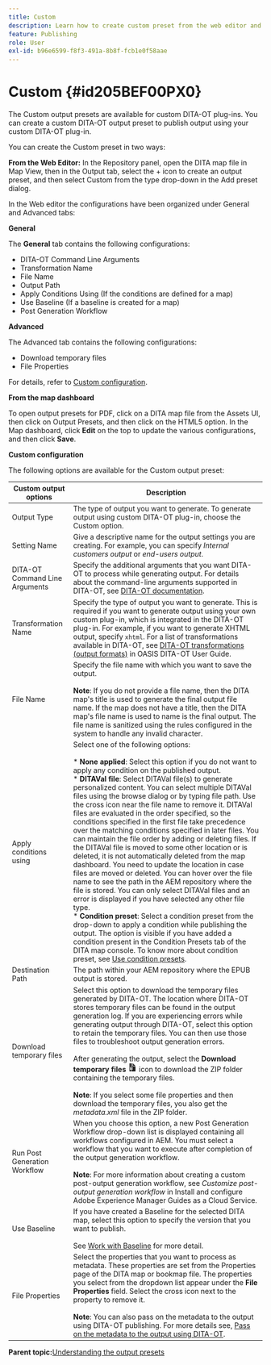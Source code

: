 ```yaml
---
title: Custom
description: Learn how to create custom preset from the web editor and map dashboard. Configure a custom output preset in AEM Guides.
feature: Publishing
role: User
exl-id: b96e6599-f8f3-491a-8b8f-fcb1e0f58aae
---
```

# Custom {#id205BEF00PX0}

The Custom output presets are available for custom DITA-OT plug-ins. You can create a custom DITA-OT output preset to publish output using your custom DITA-OT plug-in.

You can create the Custom preset in two ways:

**From the Web Editor:** In the Repository panel, open the DITA map file in Map View, then in the Output tab, select the + icon to create an output preset, and then select Custom from the type drop-down in the Add preset dialog.

In the Web editor the configurations have been organized under General and Advanced tabs:

**General**

The **General** tab contains the following configurations:

-   DITA-OT Command Line Arguments
-   Transformation Name
-   File Name
-   Output Path
-   Apply Conditions Using \(If the conditions are defined for a map\)
-   Use Baseline \(If a baseline is created for a map\)
-   Post Generation Workflow

**Advanced**

The Advanced tab contains the following configurations:

-   Download temporary files
-   File Properties

For details, refer to [Custom configuration](#id231KJA00REJ).

**From the map dashboard**

To open output presets for PDF, click on a DITA map file from the Assets UI, then click on Output Presets, and then click on the HTML5 option. In the Map dashboard, click **Edit** on the top to update the various configurations, and then click **Save**.

**Custom configuration**

The following options are available for the Custom output preset:

| Custom output options | Description |
| --- | --- |
| Output Type | The type of output you want to generate. To generate output using custom DITA-OT plug-in, choose the Custom option. |
| Setting Name | Give a descriptive name for the output settings you are creating. For example, you can specify _Internal customers output_ or _end-users output_. |
| DITA-OT Command Line Arguments | Specify the additional arguments that you want DITA-OT to process while generating output. For details about the command-line arguments supported in DITA-OT, see [DITA-OT documentation](https://www.dita-ot.org/). |
| Transformation Name | Specify the type of output you want to generate. This is required if you want to generate output using your own custom plug-in, which is integrated in the DITA-OT plug-in. For example, if you want to generate XHTML output, specify `xhtml`. For a list of transformations available in DITA-OT, see [DITA-OT transformations (output formats)](http://www.dita-ot.org/2.3/user-guide/AvailableTransforms.html) in OASIS DITA-OT User Guide. |
| File Name | Specify the file name with which you want to save the output.<br><br>**Note**: If you do not provide a file name, then the DITA map's title is used to generate the final output file name. If the map does not have a title, then the DITA map's file name is used to name is the final output. The file name is sanitized using the rules configured in the system to handle any invalid character. |
| Apply conditions using | Select one of the following options:<br><br>* **None applied**: Select this option if you do not want to apply any condition on the published output.<br>* **DITAVal file**: Select DITAVal file(s) to generate personalized content. You can select multiple DITAVal files using the browse dialog or by typing file path. Use the cross icon near the file name to remove it. DITAVal files are evaluated in the order specified, so the conditions specified in the first file take precedence over the matching conditions specified in later files. You can maintain the file order by adding or deleting files. If the DITAVal file is moved to some other location or is deleted, it is not automatically deleted from the map dashboard. You need to update the location in case files are moved or deleted. You can hover over the file name to see the path in the AEM repository where the file is stored. You can only select DITAVal files and an error is displayed if you have selected any other file type.<br>* **Condition preset**: Select a condition preset from the drop-down to apply a condition while publishing the output. The option is visible if you have added a condition present in the Condition Presets tab of the DITA map console. To know more about condition preset, see [Use condition presets](generate-output-use-condition-presets.md#id1825FL004PN). |
| Destination Path | The path within your AEM repository where the EPUB output is stored. |
| Download temporary files | Select this option to download the temporary files generated by DITA-OT. The location where DITA-OT stores temporary files can be found in the output generation log. If you are experiencing errors while generating output through DITA-OT, select this option to retain the temporary files. You can then use those files to troubleshoot output generation errors.<br> <br>  After generating the output, select the **Download temporary files** ![download temporary files icon](images/download-temp-files-icon.png) icon to download the ZIP folder containing the temporary files. <br><br> **Note**: If you select some file properties and then download the temporary files, you also get the *metadata.xml* file in the ZIP folder.  | 
| Run Post Generation Workflow | When you choose this option, a new Post Generation Workflow drop-down list is displayed containing all workflows configured in AEM. You must select a workflow that you want to execute after completion of the output generation workflow.<br><br>**Note**: For more information about creating a custom post-output generation workflow, see _Customize post-output generation workflow_ in Install and configure Adobe Experience Manager Guides as a Cloud Service. |
| Use Baseline | If you have created a Baseline for the selected DITA map, select this option to specify the version that you want to publish.<br><br>See [Work with Baseline](generate-output-use-baseline-for-publishing.md#id1825FI0J0PF) for more detail. |
| File Properties | Select the properties that you want to process as metadata. These properties are set from the Properties page of the DITA map or bookmap file. The properties you select from the dropdown list appear under the **File Properties** field. Select the cross icon next to the property to remove it. <br><br>**Note**: You can also pass on the metadata to the output using DITA-OT publishing. For more details see, [Pass on the metadata to the output using DITA-OT](pass-metadata-dita-ot.md#id21BJ00QD0XA). |

**Parent topic:**[Understanding the output presets](generate-output-understand-presets.md)
